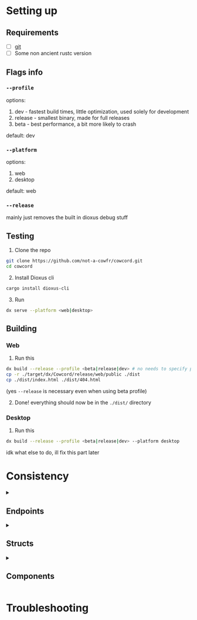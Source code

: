 # Setting up

## Requirements

- [ ] [git](https://git-scm.com/downloads)
- [ ] Some non ancient rustc version

## Flags info

### `--profile`
options:
1. dev - fastest build times, little optimization, used solely for development
2. release - smallest binary, made for full releases
3. beta - best performance, a bit more likely to crash

default: dev

### `--platform`
options:
1. web
2. desktop

default: web

### `--release`
mainly just removes the built in dioxus debug stuff

## Testing

1. Clone the repo
```bash
git clone https://github.com/not-a-cowfr/cowcord.git
cd cowcord
```
2. Install Dioxus cli
```bash
cargo install dioxus-cli
```
3. Run
```bash
dx serve --platform <web|desktop>
```

## Building

### Web

1. Run this
```bash
dx build --release --profile <beta|release|dev> # no needs to specify platform, web is the default
cp -r ./target/dx/Cowcord/release/web/public ./dist
cp ./dist/index.html ./dist/404.html
```
(yes `--release` is necessary even when using beta profile)
<!--
2. Optimize wasm, run this
```bash
sudo apt-get update
sudo apt-get install -y binaryen
wasm-opt dist/assets/dioxus/Cowcord_bg.wasm -o dist/assets/dioxus/Cowcord_bg.wasm -O4 # O4 for speed OZ for binary size
```
-->
2. Done! everything should now be in the `./dist/` directory

### Desktop

1. Run this
```bash
dx build --release --profile <beta|release|dev> --platform desktop
```
idk what else to do, ill fix this part later

# Consistency

<details><summary><h2>Endpoints</h2></summary>

### 1. Declaring Endpoints

If the endpoint has no changing string query fields or a part of the url is not always the same, then define it as a const, like this:
```rust
pub const SUPER_COOL_ENDPOINT: &str = "/super/cool";
```

However, with a lot of endpoints they have something that changes, like maybe a part of the url is a guild id, or it needs some string query parameters, in this case you would define it as a function, keeping the upper snake case, example:
```rust
pub fn SUPER_COOL_ENDPOINT_ENDPOINT(some_id: Snowflake, query: QueryStringParamsStruct) -> String {
	format!("/super/{}/cool{}", some_id, to_string_query(&query))
}
```

Also important, make sure to end the variable/struct/function/type name with what is format
```rust
/// notice the ENDPOINT at the end
pub const SUPER_COOL_ENDPOINT: &str = "/super/cool";

pub struct SuperCoolRequest {}

pub type SuperCoolResponse = SomeOtherThing;
```

And finally, make sure to include important info with the endpoint, for example:
```rust
/// Type: post
///
/// supports Super-Cool-Header header
///
/// requires SUPER_COOL permission
pub const SUPER_COOL_ENDPOINT: &str = "/super/cool";
```

<!-- ### 2. Keep request and response structs seperate, even if they're the same
This is because if in the future if one changes its very easy to edit them and it just -->

</details>

<details><summary><h2>Structs</h2></summary>

For things like flags or anything that uses an integer to represent something else, it can get pretty confusing without looking at the docs, so just make sure to include what the int type is referencing
```rust
pub struct MyCoolStruct {
    /// link to documentation for whatever this is, if no link is there, its assumed that this is just a regular number
    field_one: u8,
}
```

And make sure to include an enum that repesents it
```rust
use crate::enum_number;
enum_number! {
    #[derive(Deserialize, Serialize)]
    #[serde(from = "u8", into = "u8")]
    pub enum FieldOneType {
        THIS_COOL_TYPE = 1,
        THIS_OTHER_COOL_TYPE = 2,
        _ => Unknown(u8),
    }
}
```
```rust
use crate::bitflags;
bitflags! {
    pub struct FieldOneFlags: u64 {
        const THIS_COOL_FLAG = 1 << 0;
        const THIS_OTHER_COOL_FLAG = 1 << 1;
    }
}
```
soon these will be used rather than just defining it as an int, and then the docs comment can be removed

</details>

<details><summary><h2>Components</h2></summary>

This ones pretty easy, all it is is that if theres some ui element thats used more than once, in more than one place, make it into a seperate component instead of something built into the page

</details>

# Troubleshooting
